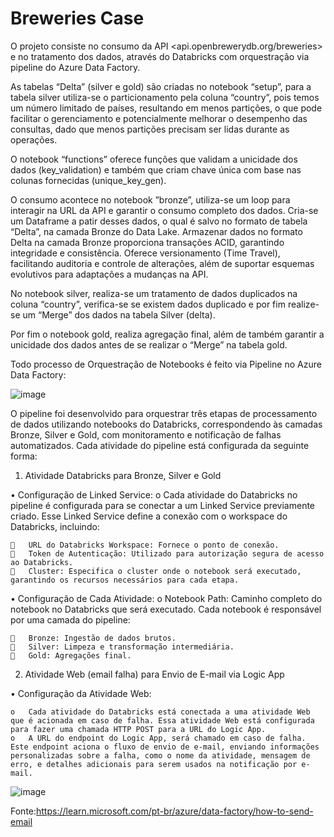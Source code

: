#  Breweries Case

O projeto consiste no consumo da API <api.openbrewerydb.org/breweries> e no tratamento dos dados, através do Databricks com orquestração via pipeline do Azure Data Factory.

As tabelas “Delta” (silver e gold) são criadas no notebook “setup”, para a tabela silver utiliza-se o particionamento pela coluna “country”, pois temos um número limitado de países, resultando em menos partições, o que pode facilitar o gerenciamento e potencialmente melhorar o desempenho das consultas, dado que menos partições precisam ser lidas durante as operações.

O notebook “functions” oferece funções que validam a unicidade dos dados (key_validation) e também que criam chave única com base nas colunas fornecidas (unique_key_gen).

O consumo acontece no notebook ”bronze”, utiliza-se um loop para interagir na URL da API e garantir  o consumo completo dos  dados. Cria-se um Dataframe a patir desses dados, o qual é salvo no formato de tabela “Delta”, na camada Bronze do Data Lake. Armazenar dados no formato Delta na camada Bronze proporciona transações ACID, garantindo integridade e consistência. Oferece versionamento (Time Travel), facilitando auditoria e controle de alterações, além de suportar esquemas evolutivos para adaptações a mudanças na API.

No notebook silver, realiza-se um tratamento de dados duplicados na coluna “country”, verifica-se se existem dados duplicado e por fim realize-se um “Merge” dos dados  na tabela Silver (delta).

Por fim  o notebook gold, realiza agregação final, além de também garantir a unicidade dos dados antes de se realizar o “Merge” na tabela gold.

Todo processo de Orquestração de Notebooks é feito via Pipeline no Azure Data Factory:

![image](https://github.com/user-attachments/assets/a747a86c-2798-40c0-afbd-f185336c6494)



O pipeline foi desenvolvido para orquestrar três etapas de processamento de dados utilizando notebooks do Databricks, correspondendo às camadas Bronze, Silver e Gold, com monitoramento e notificação de falhas automatizados. Cada atividade do pipeline está configurada da seguinte forma:

1. Atividade Databricks para Bronze, Silver e Gold
   
•	Configuração de Linked Service:
  o	Cada atividade do Databricks no pipeline é configurada para se conectar a um Linked Service previamente criado. Esse Linked Service define a conexão com o workspace do Databricks, incluindo:
  
    	URL do Databricks Workspace: Fornece o ponto de conexão.
    	Token de Autenticação: Utilizado para autorização segura de acesso ao Databricks.
    	Cluster: Especifica o cluster onde o notebook será executado, garantindo os recursos necessários para cada etapa.
    
•	Configuração de Cada Atividade:
  o	Notebook Path: Caminho completo do notebook no Databricks que será executado. Cada notebook é responsável por uma camada do pipeline:
  
    	Bronze: Ingestão de dados brutos.
    	Silver: Limpeza e transformação intermediária.
    	Gold: Agregações final.

2. Atividade Web (email falha) para Envio de E-mail via Logic App
   
  •	Configuração da Atividade Web:
  
    o	Cada atividade do Databricks está conectada a uma atividade Web que é acionada em caso de falha. Essa atividade Web está configurada para fazer uma chamada HTTP POST para a URL do Logic App.
    o	A URL do endpoint do Logic App, será chamado em caso de falha. Este endpoint aciona o fluxo de envio de e-mail, enviando informações personalizadas sobre a falha, como o nome da atividade, mensagem de erro, e detalhes adicionais para serem usados na notificação por e-mail.

![image](https://github.com/user-attachments/assets/4d82f51b-58bc-49c8-a2e4-00f3e1a0089f)

Fonte:https://learn.microsoft.com/pt-br/azure/data-factory/how-to-send-email




